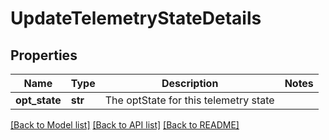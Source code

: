 # UpdateTelemetryStateDetails

## Properties
Name | Type | Description | Notes
------------ | ------------- | ------------- | -------------
**opt_state** | **str** | The optState for this telemetry state | 

[[Back to Model list]](../README.md#documentation-for-models) [[Back to API list]](../README.md#documentation-for-api-endpoints) [[Back to README]](../README.md)


